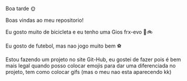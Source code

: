 Boa tarde 🌞



Boas vindas ao meu repositorio!




Eu gosto muito de bicicleta e eu tenho uma Gios frx-evo 💙🚲




Eu gosto de futebol, mas nao jogo muito bem ⚽




Estou fazendo um projeto no site Git-Hub, eu gostei de fazer pois é bem mais legal quando posso colocar emojis para dar uma diferenciada no projeto, tem como colocar gifs (mas o meu nao esta aparecendo kk)

